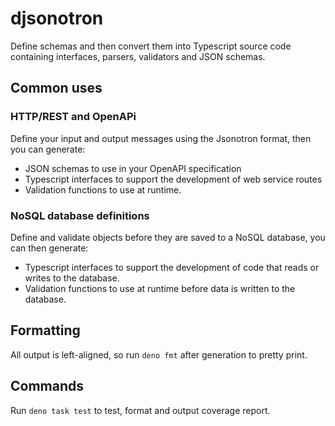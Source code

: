 # djsonotron

Define schemas and then convert them into Typescript source code containing
interfaces, parsers, validators and JSON schemas.

## Common uses

### HTTP/REST and OpenAPi

Define your input and output messages using the Jsonotron format, then you can
generate:

- JSON schemas to use in your OpenAPI specification
- Typescript interfaces to support the development of web service routes
- Validation functions to use at runtime.

### NoSQL database definitions

Define and validate objects before they are saved to a NoSQL database, you can
then generate:

- Typescript interfaces to support the development of code that reads or writes
  to the database.
- Validation functions to use at runtime before data is written to the database.

## Formatting

All output is left-aligned, so run `deno fmt` after generation to pretty print.

## Commands

Run `deno task test` to test, format and output coverage report.
